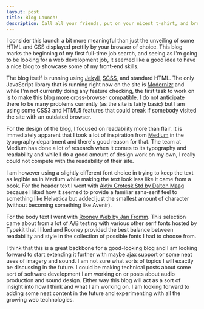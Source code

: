 ```yaml
---
layout: post
title: Blog Launch!
description: Call all your friends, put on your nicest t-shirt, and break out the Andre; this blog is officially live!
---
```

I consider this launch a bit more meaningful than just the unveiling of some HTML and CSS displayed prettily by your browser of choice. This blog marks the beginning of my first full-time job search, and seeing as I'm going to be looking for a web development job, it seemed like a good idea to have a nice blog to showcase some of my front-end skills.

The blog itself is running using [Jekyll](http://jekyllrb.com/), [SCSS](http://sass-lang.com/), and standard HTML. The only JavaScript library that is running right now on the site is [Modernizr](http://modernizr.com/) and while I'm not currently doing any feature checking, the first task to work on is to make this blog more cross-browser compatible. I do not anticipate there to be many problems currently (as the site is fairly basic) but I am using some CSS3 and HTML5 features that could break if somebody visited the site with an outdated browser.

For the design of the blog, I focused on readability more than flair. It is immediately apparent that I took a lot of inspiration from [Medium](http://medium.com/) in the typography department and there's good reason for that. The team at Medium has done a lot of research when it comes to its typography and readability and while I do a good amount of design work on my own, I really could not compete with the readability of their site. 

I am however using a slightly different font choice in trying to keep the text as legible as in Medium while making the text look less like it came from a book. For the header text I went with [Aktiv Grotesk Std by Dalton Maag](https://typekit.com/fonts/aktiv-grotesk-std) because I liked how it seemed to provide a familiar sans-serif feel to something like Helvetica but added just the smallest amount of character (without becoming something like Avenir). 

For the body text I went with [Rooney Web by Jan Fromm](https://typekit.com/fonts/rooney-web). This selection came about from a lot of A/B testing with various other serif fonts hosted by Typekit that I liked and Rooney provided the best balance between readability and style in the collection of possible fonts I had to choose from.

I think that this is a great backbone for a good-looking blog and I am looking forward to start extending it further with maybe ajax support or some neat uses of imagery and sound. I am not sure what sorts of topics I will exactly be discussing in the future. I could be making technical posts about some sort of software development I am working on or posts about audio production and sound design. Either way this blog will act as a sort of insight into how I think and what I am working on. I am looking forward to adding some neat content in the future and experimenting with all the growing web technologies.

